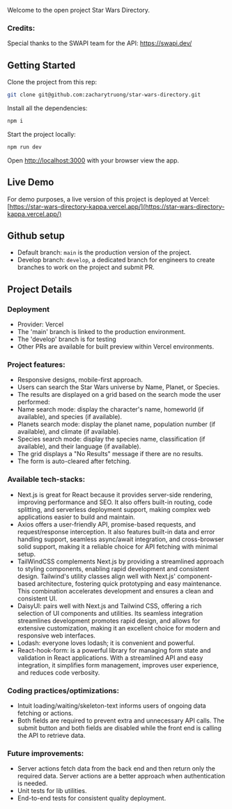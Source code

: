 Welcome to the open project Star Wars Directory.

### Credits:

Special thanks to the SWAPI team for the API: https://swapi.dev/

## Getting Started

Clone the project from this rep:

```bash
git clone git@github.com:zacharytruong/star-wars-directory.git
```

Install all the dependencies:

```bash
npm i
```

Start the project locally:

```bash
npm run dev
```

Open [http://localhost:3000](http://localhost:3000) with your browser view the app.

## Live Demo

For demo purposes, a live version of this project is deployed at Vercel:
[https://star-wars-directory-kappa.vercel.app/](https://star-wars-directory-kappa.vercel.app/)

## Github setup

- Default branch: `main` is the production version of the project.
- Develop branch: `develop`, a dedicated branch for engineers to create branches to work on the project and submit PR.

## Project Details

### Deployment

- Provider: Vercel
- The 'main' branch is linked to the production environment.
- The 'develop' branch is for testing
- Other PRs are available for built preview within Vercel environments.

### Project features:

- Responsive designs, mobile-first approach.
- Users can search the Star Wars universe by Name, Planet, or Species.
- The results are displayed on a grid based on the search mode the user performed:
- Name search mode: display the character's name, homeworld (if available), and species (if available).
- Planets search mode: display the planet name, population number (if available), and climate (if available).
- Species search mode: display the species name, classification (if available), and their language (if available).
- The grid displays a "No Results" message if there are no results.
- The form is auto-cleared after fetching.

### Available tech-stacks:

- Next.js is great for React because it provides server-side rendering, improving performance and SEO. It also offers
  built-in routing, code splitting, and serverless deployment support, making complex web applications easier to build
  and maintain.
- Axios offers a user-friendly API, promise-based requests, and request/response interception. It also features built-in
  data and error handling support, seamless async/await integration, and cross-browser solid support, making it a
  reliable choice for API fetching with minimal setup.
- TailWindCSS complements Next.js by providing a streamlined approach to styling components, enabling rapid development
  and consistent design. Tailwind's utility classes align well with Next.js' component-based architecture, fostering
  quick prototyping and easy maintenance. This combination accelerates development and ensures a clean and consistent
  UI.
- DaisyUI: pairs well with Next.js and Tailwind CSS, offering a rich selection of UI components and utilities. Its
  seamless integration streamlines development promotes rapid design, and allows for extensive customization, making it
  an excellent choice for modern and responsive web interfaces.
- Lodash: everyone loves lodash; it is convenient and powerful.
- React-hook-form: is a powerful library for managing form state and validation in React applications. With a
  streamlined API and easy integration, it simplifies form management, improves user experience, and reduces code
  verbosity.

### Coding practices/optimizations:

- Intuit loading/waiting/skeleton-text informs users of ongoing data fetching or actions.
- Both fields are required to prevent extra and unnecessary API calls. The submit button and both fields are disabled
  while the front end is calling the API to retrieve data.

### Future improvements:

- Server actions fetch data from the back end and then return only the required data. Server actions are a better
  approach when authentication is needed.
- Unit tests for lib utilities.
- End-to-end tests for consistent quality deployment.